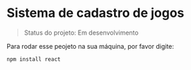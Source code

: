 # Sistema de cadastro de jogos

> Status do projeto: Em desenvolvimento

Para rodar esse peojeto na sua máquina, por favor digite:
```
npm install react
```
